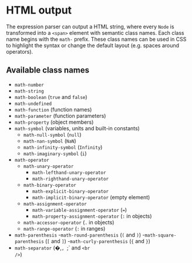 # HTML output

The expression parser can output a HTML string, where every `Node` is
transformed into a `<span>` element with semantic class names. Each class
name begins with the `math-` prefix. These class names can be used in CSS to
highlight the syntax or change the default layout (e.g. spaces around operators).

## Available class names

- `math-number`
- `math-string`
- `math-boolean` (`true` and `false`)
- `math-undefined`
- `math-function` (function names)
- `math-parameter` (function parameters)
- `math-property` (object members)
- `math-symbol` (variables, units and built-in constants)
  - `math-null-symbol` (`null`)
  - `math-nan-symbol` (`NaN`)
  - `math-infinity-symbol` (`Infinity`)
  - `math-imaginary-symbol` (`i`)
- `math-operator`
  - `math-unary-operator`
    - `math-lefthand-unary-operator`
    - `math-righthand-unary-operator`
  - `math-binary-operator`
    - `math-explicit-binary-operator`
    - `math-implicit-binary-operator` (empty element)
  - `math-assignment-operator`
    - `math-variable-assignment-operator` (`=`)
    - `math-property-assignment-operator` (`:` in objects)
  - `math-accessor-operator` (`.` in objects)
  - `math-range-operator` (`:` in ranges)
- `math-parenthesis`
  -`math-round-parenthesis` (`(` and `)`)
  -`math-square-parenthesis` (`[` and `]`)
  -`math-curly-parenthesis` (`{` and `}`)
- `math-separator` (�,`, `;` and <code>&lt;br /&gt;</code>)